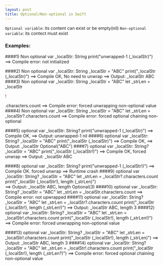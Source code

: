 ```yaml
---
layout: post
title: Optional/Non-optional in Swift
---
```

`Optional variable`: its content can exist or be empty(nil)
`Non-optional variable`: its contect must exist

### Examples:

####1) Non optional
        var _localStr: String
        print("unwrapped-1 \(_localStr)")  ==> Compile error: not initialized

####2) Non optional
        var _localStr: String
        _localStr = "ABC"
        print("_localStr \(_localStr)")    ==> Compile OK, No need to unwrap
        ==> Output: _localStr ABC
####3) Non optional 
        var _localStr: String
        _localStr = "ABC"
        let _strLen = _localStr<p style='color:red'>!</p>.characters.count  ==> Compile error: forced unwrapping non-optional value
####4) Non optional
        var _localStr: String
        _localStr = "ABC"
        let _strLen = _localStr?.characters.count  ==> Compile error: forced optional chaining non-optional

####5) optional
        var _localStr: String?
        print("unwrapped-1 \(_localStr)")  ==> Compile OK,
        ==> Output: unwrapped-1 nil
####6) optional
        var _localStr: String?
        _localStr = "ABC"
        print("_localStr \(_localStr)")    ==> Compile OK, 
        ==> Output: _localStr Optional("ABC")
####7) optional
        var _localStr: String?
        _localStr = "ABC"
        print("_localStr \(_localStr!)")    ==> Compile OK, forced unwrap
        ==> Output: _localStr ABC

####8) optional
        var _localStr: String?
        print("unwrapped-1 \(_localStr!)") ==> Compile OK. forced unwrap
        ==> Runtime crash
####9) optional
        var _localStr: String?
        _localStr = "ABC"
        let _strLen = _localStr?.characters.count
        print("_localStr \(_localStr!), length \(_strLen)")  
        ==> Output: _localStr ABC, length Optional(3)
####10) optional
        var _localStr: String?
        _localStr = "ABC"
        let _strLen = _localStr.characters.count  ==> Compile error: not upwrapped
####11) optional
        var _localStr: String?
        _localStr = "ABC"
        let _strLen = _localStr?.characters.count
        print("_localStr \(_localStr!), length \(_strLen!)")
        ==> Output: _localStr ABC, length 3
####12) optional
        var _localStr: String?
        _localStr = "ABC"
        let _strLen = _localStr!.characters.count
        print("_localStr \(_localStr!), length \(_strLen!)")  ==> Compile error: forced unwrapping non-optional value

####13) optional
        var _localStr: String?
        _localStr = "ABC"
        let _strLen = _localStr!.characters.count
        print("_localStr \(_localStr!), length \(_strLen)")
        ==> Output: _localStr ABC, length 3
####14) optional
        var _localStr: String?
        _localStr = "ABC"
        let _strLen = _localStr!.characters.count
        print("_localStr \(_localStr!), length \(_strLen?)")  ==> Compile error: forced optional chaining non-optional value